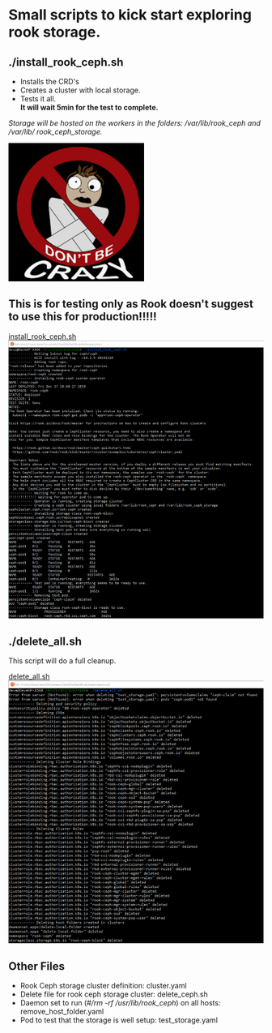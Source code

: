 # Small scripts to kick start exploring rook storage.





## ./install_rook_ceph.sh

* Installs the CRD's
* Creates a cluster with local storage.
* Tests it all.  
**It will wait 5min for the test to complete.**

*Storage will be hosted on the workers in the folders: /var/lib/rook_ceph and /var/lib/
rook_ceph_storage.* 

![crazy](crazy.png)

## **This is for testing only as Rook doesn't suggest to use this for production!!!!!**

[install_rook_ceph.sh](install_rook_ceph.sh)
![install_rook_ceph](install_rook_ceph.png)


## ./delete_all.sh

This script will do a full cleanup.

[delete_all.sh](delete_all.sh)
![delete_all](delete_all.png)

## Other Files

* Rook Ceph storage cluster definition: cluster.yaml
* Delete file for rook ceph storage cluster: delete_ceph.sh
* Daemon set to run (*#/rm -rf /usr/lib/rook_ceph*) on all hosts: remove_host_folder.yaml
* Pod to test that the storage is well setup:  test_storage.yaml